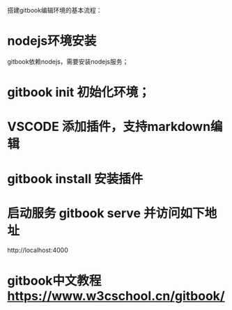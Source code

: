 
搭建gitbook编辑环境的基本流程：
 # nodejs环境安装
  gitbook依赖nodejs，需要安装nodejs服务；
# gitbook init  初始化环境；

# VSCODE 添加插件，支持markdown编辑

# gitbook install 安装插件

# 启动服务 gitbook serve 并访问如下地址
   http://localhost:4000
# gitbook中文教程 https://www.w3cschool.cn/gitbook/